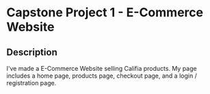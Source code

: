 # Capstone Project 1 - E-Commerce Website

## Description
I've made a E-Commerce Website selling Califia products. My page includes a home page, products page, checkout page, and a login / registration page. 